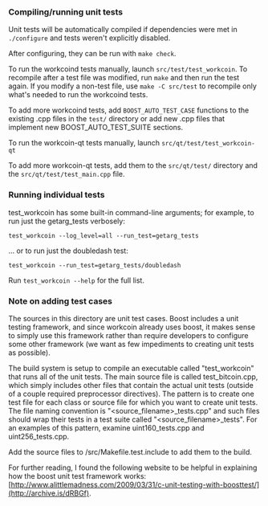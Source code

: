 ### Compiling/running unit tests

Unit tests will be automatically compiled if dependencies were met in `./configure`
and tests weren't explicitly disabled.

After configuring, they can be run with `make check`.

To run the workcoind tests manually, launch `src/test/test_workcoin`. To recompile
after a test file was modified, run `make` and then run the test again. If you
modify a non-test file, use `make -C src/test` to recompile only what's needed
to run the workcoind tests.

To add more workcoind tests, add `BOOST_AUTO_TEST_CASE` functions to the existing
.cpp files in the `test/` directory or add new .cpp files that
implement new BOOST_AUTO_TEST_SUITE sections.

To run the workcoin-qt tests manually, launch `src/qt/test/test_workcoin-qt`

To add more workcoin-qt tests, add them to the `src/qt/test/` directory and
the `src/qt/test/test_main.cpp` file.

### Running individual tests

test_workcoin has some built-in command-line arguments; for
example, to run just the getarg_tests verbosely:

    test_workcoin --log_level=all --run_test=getarg_tests

... or to run just the doubledash test:

    test_workcoin --run_test=getarg_tests/doubledash

Run `test_workcoin --help` for the full list.

### Note on adding test cases

The sources in this directory are unit test cases.  Boost includes a
unit testing framework, and since workcoin already uses boost, it makes
sense to simply use this framework rather than require developers to
configure some other framework (we want as few impediments to creating
unit tests as possible).

The build system is setup to compile an executable called "test_workcoin"
that runs all of the unit tests.  The main source file is called
test_bitcoin.cpp, which simply includes other files that contain the
actual unit tests (outside of a couple required preprocessor
directives).  The pattern is to create one test file for each class or
source file for which you want to create unit tests.  The file naming
convention is "<source_filename>_tests.cpp" and such files should wrap
their tests in a test suite called "<source_filename>_tests".  For an
examples of this pattern, examine uint160_tests.cpp and
uint256_tests.cpp.

Add the source files to /src/Makefile.test.include to add them to the build.

For further reading, I found the following website to be helpful in
explaining how the boost unit test framework works:
[http://www.alittlemadness.com/2009/03/31/c-unit-testing-with-boosttest/](http://archive.is/dRBGf).
